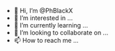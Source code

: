 - 👋 Hi, I’m @PhBlackX
- 👀 I’m interested in ...
- 🌱 I’m currently learning ...
- 💞️ I’m looking to collaborate on ...
- 📫 How to reach me ...

<!---
PhBlackX/PhBlackX is a ✨ special ✨ repository because its `README.md` (this file) appears on your GitHub profile.
You can click the Preview link to take a look at your changes.
--->
